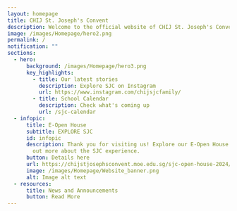 ```yaml
---
layout: homepage
title: CHIJ St. Joseph's Convent
description: Welcome to the official website of CHIJ St. Joseph's Convent.
image: /images/Homepage/hero2.png
permalink: /
notification: ""
sections:
  - hero:
      background: /images/Homepage/hero3.png
      key_highlights:
        - title: Our latest stories
          description: Explore SJC on Instagram
          url: https://www.instagram.com/chijsjcfamily/
        - title: School Calendar
          description: Check what's coming up
          url: /sjc-calendar
  - infopic:
      title: E-Open House
      subtitle: EXPLORE SJC
      id: infopic
      description: Thank you for visiting us! Explore our E-Open House site to find
        out more about the SJC experience.
      button: Details here
      url: https://chijstjosephsconvent.moe.edu.sg/sjc-open-house-2024/
      image: /images/Homepage/Website_banner.png
      alt: Image alt text
  - resources:
      title: News and Announcements
      button: Read More
---
```

